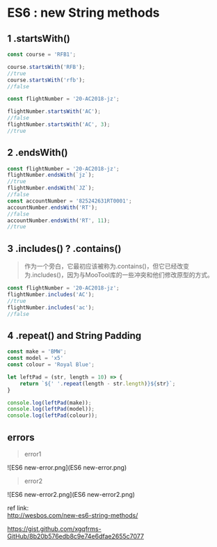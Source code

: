 # ES6 : new String methods

## 1 .startsWith()

```js
const course = 'RFB1';

course.startsWith('RFB');
//true
course.startsWith('rfb');
//false

const flightNumber = '20-AC2018-jz';

flightNumber.startsWith('AC');
//false
flightNumber.startsWith('AC', 3);
//true

``` 

## 2  .endsWith()

```js
const flightNumber = '20-AC2018-jz';
flightNumber.endsWith(`jz`);
//true
flightNumber.endsWith(`JZ`);
//false
const accountNumber = '825242631RT0001';
accountNumber.endsWith('RT');
//false
accountNumber.endsWith('RT', 11);
//true

``` 

## 3 .includes() ? .contains()

> 作为一个旁白，它最初应该被称为.contains()，但它已经改变为.includes()，因为与MooTool库的一些冲突和他们修改原型的方式。

```js
const flightNumber = '20-AC2018-jz';
flightNumber.includes('AC');
//true
flightNumber.includes('ac');
//false

``` 

## 4 .repeat() and String Padding

```js
const make = 'BMW';
const model = 'x5'
const colour = 'Royal Blue';

let leftPad = (str, length = 10) => {
    return `${' '.repeat(length - str.length)}${str}`;
}

console.log(leftPad(make));
console.log(leftPad(model));
console.log(leftPad(colour));

``` 

## errors

> error1

![ES6 new-error.png](ES6 new-error.png)


> error2

![ES6 new-error2.png](ES6 new-error2.png)



ref link:  
http://wesbos.com/new-es6-string-methods/

https://gist.github.com/xgqfrms-GitHub/8b20b576edb8c9e74e6dfae2655c7077
